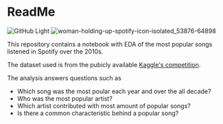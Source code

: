 # ReadMe
![GitHub Light](https://github.com/github-light.png#gh-dark-mode-only)
![woman-holding-up-spotify-icon-isolated_53876-64898](https://user-images.githubusercontent.com/79945708/149636346-b3a1fe74-1c14-401a-bc8c-aa329bebfa31.jpg)

This repository contains a notebook with EDA of the most popular songs listened in Spotify over the 2010s.

The dataset used is from the pubicly available [Kaggle's competition](https://www.kaggle.com/leonardopena/top-spotify-songs-from-20102019-by-year/metadata).

The analysis answers questions such as 
- Which song was the most poular each year and over the all decade?
- Who was the most popular artist?
- Which artist contributed with most amount of popular songs?
- Is there a common characteristic behind a popular song?

